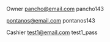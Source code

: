 Owner
pancho@email.com 
pancho143

pontanos@email.com
pontanos143



Cashier
test1@email.com
test1_pass
